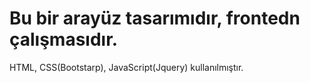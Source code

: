 # Bu bir arayüz tasarımıdır, frontedn çalışmasıdır.
HTML, CSS(Bootstarp), JavaScript(Jquery) kullanılmıştır.
